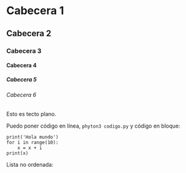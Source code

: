 # Cabecera 1

## Cabecera 2

### Cabecera 3

#### Cabecera 4

##### Cabecera 5

###### Cabecera 6

Esto es tecto plano.

Puedo poner código en línea, `phyton3 codigo.py` y código en bloque:

```pyhon
print('Hola mundo')
for i in range(10):
    x = x + i
print(x)
```


Lista no ordenada:
